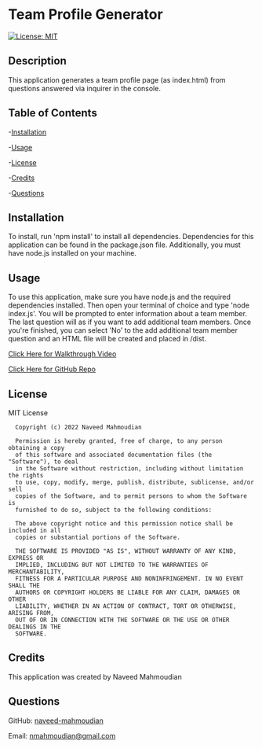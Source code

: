 # Team Profile Generator

[![License: MIT](https://img.shields.io/badge/License-MIT-yellow.svg)](https://opensource.org/licenses/MIT)

## Description

This application generates a team profile page (as index.html) from questions answered via inquirer in the console.

## Table of Contents

-[Installation](#installation)

-[Usage](#usage)

-[License](#license)

-[Credits](#credits)

-[Questions](#questions)

## Installation

To install, run 'npm install' to install all dependencies. Dependencies for this application can be found in the package.json file. Additionally, you must have node.js installed on your machine.

## Usage

To use this application, make sure you have node.js and the required dependencies installed. Then open your terminal of choice and type 'node index.js'. You will be prompted to enter information about a team member. The last question will as if you want to add additional team members. Once you're finished, you can select 'No' to the add additional team member question and an HTML file will be created and placed in /dist.

[Click Here for Walkthrough Video](https://app.castify.com/view/cf6f603b-c5b9-4730-81e6-a2a23a37aa7d)

[Click Here for GitHub Repo](https://github.com/naveed-mahmoudian/Team-Profile-Generator)

## License

MIT License

      Copyright (c) 2022 Naveed Mahmoudian

      Permission is hereby granted, free of charge, to any person obtaining a copy
      of this software and associated documentation files (the "Software"), to deal
      in the Software without restriction, including without limitation the rights
      to use, copy, modify, merge, publish, distribute, sublicense, and/or sell
      copies of the Software, and to permit persons to whom the Software is
      furnished to do so, subject to the following conditions:

      The above copyright notice and this permission notice shall be included in all
      copies or substantial portions of the Software.

      THE SOFTWARE IS PROVIDED "AS IS", WITHOUT WARRANTY OF ANY KIND, EXPRESS OR
      IMPLIED, INCLUDING BUT NOT LIMITED TO THE WARRANTIES OF MERCHANTABILITY,
      FITNESS FOR A PARTICULAR PURPOSE AND NONINFRINGEMENT. IN NO EVENT SHALL THE
      AUTHORS OR COPYRIGHT HOLDERS BE LIABLE FOR ANY CLAIM, DAMAGES OR OTHER
      LIABILITY, WHETHER IN AN ACTION OF CONTRACT, TORT OR OTHERWISE, ARISING FROM,
      OUT OF OR IN CONNECTION WITH THE SOFTWARE OR THE USE OR OTHER DEALINGS IN THE
      SOFTWARE.

## Credits

This application was created by Naveed Mahmoudian

## Questions

GitHub: [naveed-mahmoudian](https://www.github.com/naveed-mahmoudian/)

Email: nmahmoudian@gmail.com
